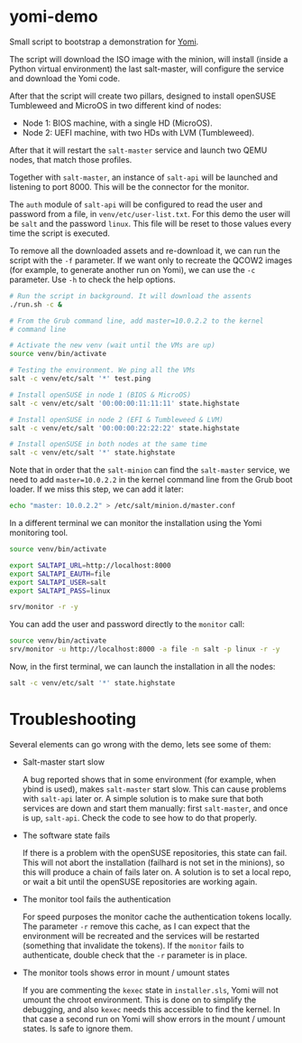 # yomi-demo

Small script to bootstrap a demonstration for [Yomi](https://github.com/openSUSE/yomi).

The script will download the ISO image with the minion, will install
(inside a Python virtual environment) the last salt-master, will
configure the service and download the Yomi code.

After that the script will create two pillars, designed to install
openSUSE Tumbleweed and MicroOS in two different kind of nodes:

* Node 1: BIOS machine, with a single HD (MicroOS).
* Node 2: UEFI machine, with two HDs with LVM (Tumbleweed).

After that it will restart the `salt-master` service and launch two
QEMU nodes, that match those profiles.

Together with `salt-master`, an instance of `salt-api` will be
launched and listening to port 8000. This will be the connector for
the monitor.

The `auth` module of `salt-api` will be configured to read the user
and password from a file, in `venv/etc/user-list.txt`. For this demo
the user will be `salt` and the password `linux`. This file will be
reset to those values every time the script is executed.

To remove all the downloaded assets and re-download it, we can run the
script with the `-f` parameter. If we want only to recreate the QCOW2
images (for example, to generate another run on Yomi), we can use the
`-c` parameter. Use `-h` to check the help options.

```Bash
# Run the script in background. It will download the assents
./run.sh -c &

# From the Grub command line, add master=10.0.2.2 to the kernel
# command line

# Activate the new venv (wait until the VMs are up)
source venv/bin/activate

# Testing the environment. We ping all the VMs
salt -c venv/etc/salt '*' test.ping

# Install openSUSE in node 1 (BIOS & MicroOS)
salt -c venv/etc/salt '00:00:00:11:11:11' state.highstate

# Install openSUSE in node 2 (EFI & Tumbleweed & LVM)
salt -c venv/etc/salt '00:00:00:22:22:22' state.highstate

# Install openSUSE in both nodes at the same time
salt -c venv/etc/salt '*' state.highstate
```

Note that in order that the `salt-minion` can find the `salt-master`
service, we need to add `master=10.0.2.2` in the kernel command line
from the Grub boot loader. If we miss this step, we can add it later:

```Bash
echo "master: 10.0.2.2" > /etc/salt/minion.d/master.conf
```

In a different terminal we can monitor the installation using the Yomi
monitoring tool.

```Bash
source venv/bin/activate

export SALTAPI_URL=http://localhost:8000
export SALTAPI_EAUTH=file
export SALTAPI_USER=salt
export SALTAPI_PASS=linux

srv/monitor -r -y
```

You can add the user and password directly to the `monitor` call:

```Bash
source venv/bin/activate
srv/monitor -u http://localhost:8000 -a file -n salt -p linux -r -y
```

Now, in the first terminal, we can launch the installation in all the
nodes:

```Bash
salt -c venv/etc/salt '*' state.highstate
```

# Troubleshooting

Several elements can go wrong with the demo, lets see some of them:

* Salt-master start slow

  A bug reported shows that in some environment (for example, when
  ybind is used), makes `salt-master` start slow. This can cause
  problems with `salt-api` later or. A simple solution is to make sure
  that both services are down and start them manually: first
  `salt-master`, and once is up, `salt-api`. Check the code to see how
  to do that properly.

* The software state fails

  If there is a problem with the openSUSE repositories, this state can
  fail. This will not abort the installation (failhard is not set in
  the minions), so this will produce a chain of fails later on. A
  solution is to set a local repo, or wait a bit until the openSUSE
  repositories are working again.
  
* The monitor tool fails the authentication

  For speed purposes the monitor cache the authentication tokens
  locally. The parameter `-r` remove this cache, as I can expect that
  the environment will be recreated and the services will be restarted
  (something that invalidate the tokens). If the `monitor` fails to
  authenticate, double check that the `-r` parameter is in place.

* The monitor tools shows error in mount / umount states

  If you are commenting the `kexec` state in `installer.sls`, Yomi
  will not umount the chroot environment. This is done on to simplify
  the debugging, and also `kexec` needs this accessible to find the
  kernel. In that case a second run on Yomi will show errors in the
  mount / umount states. Is safe to ignore them.
